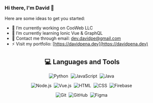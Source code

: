 ### Hi there, I'm David 👋

Here are some ideas to get you started:

- 🔭 I’m currently working on CooWeb LLC
- 🌱 I’m currently learning Ionic Vue & GraphQL
- 💬 Contact me through email: dev.davidpe@gmail.com
- ⚡ Visit my portfolio: [https://davidpena.dev](https://davidpena.dev)

<h2 align="center">💻 Languages and Tools</h2>

<div align="center">

  ![Python](https://img.shields.io/badge/-Python-05122A?style=flat&logo=python)&nbsp;
  ![JavaScript](https://img.shields.io/badge/-JavaScript-05122A?style=flat&logo=javascript)&nbsp;
  ![Java](https://img.shields.io/badge/-Java-05122A?style=flat&logo=Java&logoColor=FFA518)&nbsp;

  ![Node.js](https://img.shields.io/badge/-Node.js-05122A?style=flat&logo=node.js)&nbsp;
  ![Vue.js](https://img.shields.io/badge/-Vue.js-05122A?style=flat&logo=vue.js)&nbsp;
  ![HTML](https://img.shields.io/badge/-HTML-05122A?style=flat&logo=HTML5)&nbsp;
  ![CSS](https://img.shields.io/badge/-CSS-05122A?style=flat&logo=CSS3&logoColor=1572B6)&nbsp;
  ![Firebase](https://img.shields.io/badge/-Firebase-05122A?style=flat&logo=firebase)&nbsp;

  ![Git](https://img.shields.io/badge/-Git-05122A?style=flat&logo=git)&nbsp;
  ![GitHub](https://img.shields.io/badge/-GitHub-05122A?style=flat&logo=github)&nbsp;
  ![Figma](https://img.shields.io/badge/-Figma-05122A?style=flat&logo=figma)&nbsp;
</div>  


